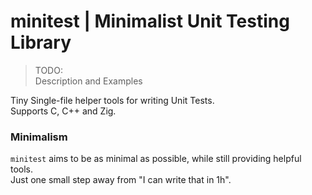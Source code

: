 # minitest | Minimalist Unit Testing Library
> TODO:   
> Description and Examples

Tiny Single-file helper tools for writing Unit Tests.  
Supports C, C++ and Zig.  

### Minimalism
`minitest` aims to be as minimal as possible, while still providing helpful tools.  
Just one small step away from "I can write that in 1h".  

